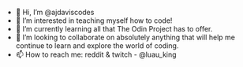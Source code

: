 - 👋 Hi, I’m @ajdaviscodes
- 👀 I’m interested in teaching myself how to code!
- 🌱 I’m currently learning all that The Odin Project has to offer.
- 💞️ I’m looking to collaborate on absolutely anything that will help me continue to learn and explore the world of coding.
- 📫 How to reach me: reddit & twitch - @luau_king

<!---
ajdaviscodes/ajdaviscodes is a ✨ special ✨ repository because its `README.md` (this file) appears on your GitHub profile.
You can click the Preview link to take a look at your changes.
--->
